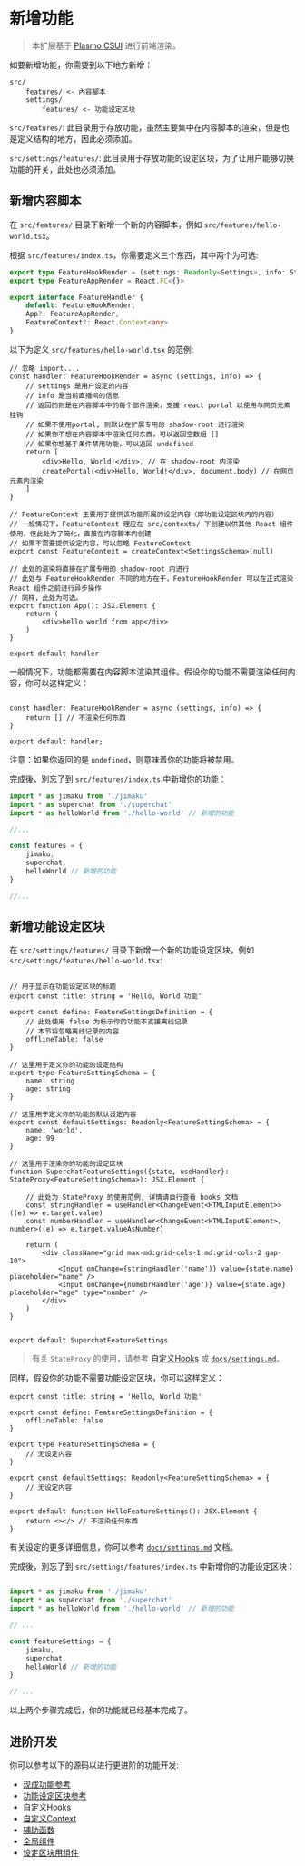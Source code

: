# 新增功能

> 本扩展基于 [Plasmo CSUI](https://docs.plasmo.com/framework/content-scripts-ui) 进行前端渲染。

如要新增功能，你需要到以下地方新增：

```
src/
    features/ <- 內容腳本
    settings/
        features/ <- 功能设定区块
```

`src/features/`: 此目录用于存放功能，虽然主要集中在内容脚本的渲染，但是也是定义结构的地方，因此必须添加。

`src/settings/features/`: 此目录用于存放功能的设定区块，为了让用户能够切换功能的开关，此处也必须添加。

## 新增内容脚本

在 `src/features/` 目录下新增一个新的内容脚本，例如 `src/features/hello-world.tsx`。

根据 `src/features/index.ts`，你需要定义三个东西，其中两个为可选:
```ts
export type FeatureHookRender = (settings: Readonly<Settings>, info: StreamInfo) => Promise<(React.ReactPortal | React.ReactNode)[] | undefined>
export type FeatureAppRender = React.FC<{}>

export interface FeatureHandler {
    default: FeatureHookRender,
    App?: FeatureAppRender,
    FeatureContext?: React.Context<any>
}
```

以下为定义 `src/features/hello-world.tsx` 的范例:

```tsx
// 忽略 import....
const handler: FeatureHookRender = async (settings, info) => {
    // settings 是用户设定的内容
    // info 是当前直播间的信息
    // 返回的则是在内容脚本中的每个部件渲染，支援 react portal 以使用与网页元素挂钩
    // 如果不使用portal, 则默认在扩展专用的 shadow-root 进行渲染
    // 如果你不想在内容脚本中渲染任何东西，可以返回空数组 []
    // 如果你想基于条件禁用功能，可以返回 undefined
    return [
        <div>Hello, World!</div>, // 在 shadow-root 内渲染
        createPortal(<div>Hello, World!</div>, document.body) // 在网页元素内渲染
    ]
}

// FeatureContext 主要用于提供该功能所属的设定内容（即功能设定区块内的内容）
// 一般情况下，FeatureContext 理应在 src/contexts/ 下创建以供其他 React 组件使用，但此处为了简化，直接在内容脚本内创建
// 如果不需要提供设定内容，可以忽略 FeatureContext
export const FeatureContext = createContext<SettingsSchema>(null)

// 此处的渲染将直接在扩展专用的 shadow-root 内进行
// 此处与 FeatureHookRender 不同的地方在于，FeatureHookRender 可以在正式渲染 React 组件之前进行异步操作
// 同样，此处为可选。
export function App(): JSX.Element {
    return (
        <div>hello world from app</div>
    )
}

export default handler
```

一般情况下，功能都需要在内容脚本渲染其组件。假设你的功能不需要渲染任何内容，你可以这样定义：

```tsx

const handler: FeatureHookRender = async (settings, info) => {
    return [] // 不渲染任何东西
}

export default handler;

```

注意：如果你返回的是 `undefined`，则意味着你的功能将被禁用。

完成後，別忘了到 `src/features/index.ts` 中新增你的功能：

```ts
import * as jimaku from './jimaku'
import * as superchat from './superchat'
import * as helloWorld from './hello-world' // 新增的功能

//...

const features = {
    jimaku, 
    superchat,
    helloWorld // 新增的功能
}

//...

```

## 新增功能设定区块

在 `src/settings/features/` 目录下新增一个新的功能设定区块，例如 `src/settings/features/hello-world.tsx`:

```tsx

// 用于显示在功能设定区块的标题
export const title: string = 'Hello, World 功能'

export const define: FeatureSettingsDefinition = {
    // 此处使用 false 为标示你的功能不支援离线记录
    // 本节将忽略离线记录的内容
    offlineTable: false 
}

// 这里用于定义你的功能的设定结构
export type FeatureSettingSchema = {
    name: string
    age: string
}

// 这里用于定义你的功能的默认设定内容
export const defaultSettings: Readonly<FeatureSettingSchema> = {
    name: 'world',
    age: 99
}

// 这里用于渲染你的功能的设定区块
function SuperchatFeatureSettings({state, useHandler}: StateProxy<FeatureSettingSchema>): JSX.Element {

    // 此处为 StateProxy 的使用范例, 详情请自行查看 hooks 文档
    const stringHandler = useHandler<ChangeEvent<HTMLInputElement>>((e) => e.target.value)
    const numberHandler = useHandler<ChangeEvent<HTMLInputElement>, number>((e) => e.target.valueAsNumber)

    return (
        <div className="grid max-md:grid-cols-1 md:grid-cols-2 gap-10">
            <Input onChange={stringHandler('name')} value={state.name} placeholder="name" />
            <Input onChange={numebrHandler('age')} value={state.age} placeholder="age" type="number" />
        </div>
    )
}


export default SuperchatFeatureSettings
```

> 有关 `StateProxy` 的使用，请参考 [自定义Hooks](/src/hooks/binding.ts) 或 [`docs/settings.md`](/docs/settings.md)。


同样，假设你的功能不需要功能设定区块，你可以这样定义：

```tsx
export const title: string = 'Hello, World 功能'

export const define: FeatureSettingsDefinition = {
    offlineTable: false 
}

export type FeatureSettingSchema = {
    // 无设定内容
}

export const defaultSettings: Readonly<FeatureSettingSchema> = {
    // 无设定内容
}

export default function HelloFeatureSettings(): JSX.Element {
    return <></> // 不渲染任何东西
}
```

有关设定的更多详细信息，你可以参考 [`docs/settings.md`](/docs/settings.md) 文档。


完成後，別忘了到 `src/settings/features/index.ts` 中新增你的功能设定区块：

```ts

import * as jimaku from './jimaku'
import * as superchat from './superchat'
import * as helloWorld from './hello-world' // 新增的功能

// ...

const featureSettings = {
    jimaku,
    superchat,
    helloWorld // 新增的功能
}

// ...
```

以上两个步骤完成后，你的功能就已经基本完成了。

## 进阶开发

你可以参考以下的源码以进行更进阶的功能开发:
- [现成功能参考](/src/features/)
- [功能设定区块参考](/src/settings/features/)
- [自定义Hooks](/src/hooks/)
- [自定义Context](/src/contexts/)
- [辅助函数](/src/utils/)
- [全局组件](/src/components)
- [设定区块用组件](/src/settings/components/)